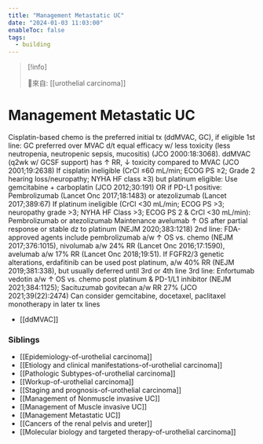 ```yaml
---
title: "Management Metastatic UC"
date: "2024-01-03 11:03:00"
enableToc: false
tags:
  - building
---
```


> [!info]
>
> 🌱來自: [[urothelial carcinoma]]

# Management Metastatic UC

Cisplatin-based chemo is the preferred initial tx (ddMVAC, GC), if eligible 1st line: GC preferred over MVAC d/t equal efficacy w/ less toxicity (less neutropenia, neutropenic sepsis, mucositis) (JCO 2000:18:3068). ddMVAC (q2wk w/ GCSF support) has ↑ RR, ↓ toxicity compared to MVAC (JCO 2001;19:2638)
If cisplatin ineligible (CrCl ≤60 mL/min; ECOG PS ≥2; Grade 2 hearing loss/neuropathy; NYHA HF class ≥3) but platinum eligible: Use gemcitabine + carboplatin (JCO 2012;30:191) OR if PD-L1 positive: Pembrolizumab (Lancet Onc 2017;18:1483) or atezolizumab (Lancet 2017;389:67)
If platinum ineligible (CrCl <30 mL/min; ECOG PS >3; neuropathy grade >3; NYHA HF Class >3; ECOG PS 2 & CrCl <30 mL/min): Pembrolizumab or atezolizumab
Maintenance avelumab ↑ OS after partial response or stable dz to platinum (NEJM 2020;383:1218)
2nd line: FDA-approved agents include pembrolizumab a/w ↑ OS vs. chemo (NEJM 2017;376:1015), nivolumab a/w 24% RR (Lancet Onc 2016;17:1590), avelumab a/w 17% RR (Lancet Onc 2018;19:51). If FGFR2/3 genetic alterations, erdafitinib can be used post platinum, a/w 40% RR (NEJM 2019;381:338), but usually deferred until 3rd or 4th line
3rd line: Enfortumab vedotin a/w ↑ OS vs. chemo post platinum & PD-1/L1 inhibitor (NEJM 2021;384:1125); Sacituzumab govitecan a/w RR 27% (JCO 2021;39(22):2474)
Can consider gemcitabine, docetaxel, paclitaxel monotherapy in later tx lines

- [[ddMVAC]]

### Siblings

- [[Epidemiology-of-urothelial carcinoma]]
- [[Etiology and clinical manifestations-of-urothelial carcinoma]]
- [[Pathologic Subtypes-of-urothelial carcinoma]]
- [[Workup-of-urothelial carcinoma]]
- [[Staging and prognosis-of-urothelial carcinoma]]
- [[Management of Nonmuscle invasive UC]]
- [[Management of Muscle invasive UC]]
- [[Management Metastatic UC]]
- [[Cancers of the renal pelvis and ureter]]
- [[Molecular biology and targeted therapy-of-urothelial carcinoma]]

